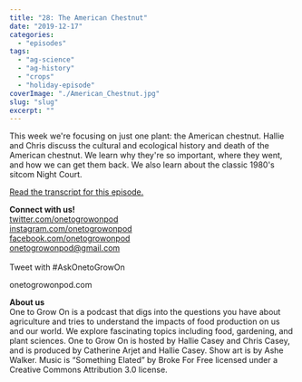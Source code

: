 ```yaml
---
title: "28: The American Chestnut"
date: "2019-12-17"
categories: 
  - "episodes"
tags: 
  - "ag-science"
  - "ag-history"
  - "crops"
  - "holiday-episode"
coverImage: "./American_Chestnut.jpg"
slug: "slug"
excerpt: ""
---
```


This week we're focusing on just one plant: the American chestnut. Hallie and Chris discuss the cultural and ecological history and death of the American chestnut. We learn why they're so important, where they went, and how we can get them back. We also learn about the classic 1980's sitcom Night Court.

[Read the transcript for this episode.](https://www.onetogrowonpod.com/28-the-american-chestnut-transcript/)

**Connect with us!**  
[twitter.com/onetogrowonpod](https://twitter.com/onetogrowonpod)  
[instagram.com/onetogrowonpod  
](https://instagram.com/onetogrowonpod)[facebook.com/onetogrowonpod  
](https://facebook.com/onetogrowonpod)[onetogrowonpod@gmail.com  
](mailto:onetogrowonpod@gmail.com)  
Tweet with #AskOnetoGrowOn

onetogrowonpod.com

**About us**  
One to Grow On is a podcast that digs into the questions you have about agriculture and tries to understand the impacts of food production on us and our world. We explore fascinating topics including food, gardening, and plant sciences. One to Grow On is hosted by Hallie Casey and Chris Casey, and is produced by Catherine Arjet and Hallie Casey. Show art is by Ashe Walker. Music is “Something Elated” by Broke For Free licensed under a Creative Commons Attribution 3.0 license.
